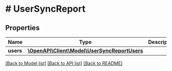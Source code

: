 # # UserSyncReport

## Properties

Name | Type | Description | Notes
------------ | ------------- | ------------- | -------------
**users** | [**\OpenAPI\Client\Model\UserSyncReportUsers**](UserSyncReportUsers.md) |  | [optional] 

[[Back to Model list]](../../README.md#documentation-for-models) [[Back to API list]](../../README.md#documentation-for-api-endpoints) [[Back to README]](../../README.md)


